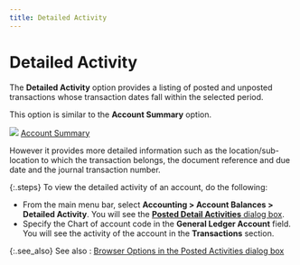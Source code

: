 ```yaml
---
title: Detailed Activity
---
```


# Detailed Activity


The **Detailed Activity** option  provides a listing of posted and unposted transactions whose transaction  dates fall within the selected period.


This option is similar to the **Account 
 Summary** option.


![]({{site.acc_baseurl}}/img/lens.gif) [Account Summary]({{site.acc_baseurl}}/accounting-balances/account-summary/account_summary.html)


However it provides more detailed information such as the location/sub-location  to which the transaction belongs, the document reference and due date  and the journal transaction number.


{:.steps}
To view the detailed activity of an account,  do the following:

- From the main  menu bar, select **Accounting &gt; Account 
 Balances &gt; Detailed Activity**. You will see the [**Posted Detail Activities** dialog box]({{site.acc_baseurl}}/accounting-balances/detailed-activity/posted_detail_activities_dialog_box.html).
- Specify the  Chart of account code in the **General 
 Ledger Account** field. You will see the activity of the account  in the **Transactions** section.



{:.see_also}
See also
: [Browser  Options in the Posted Activities dialog box]({{site.acc_baseurl}}/accounting-balances/detailed-activity/other_browser_options_posted_detail_activity.html)
